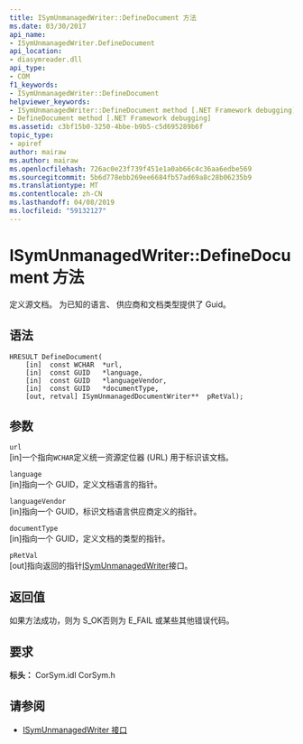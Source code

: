 ```yaml
---
title: ISymUnmanagedWriter::DefineDocument 方法
ms.date: 03/30/2017
api_name:
- ISymUnmanagedWriter.DefineDocument
api_location:
- diasymreader.dll
api_type:
- COM
f1_keywords:
- ISymUnmanagedWriter::DefineDocument
helpviewer_keywords:
- ISymUnmanagedWriter::DefineDocument method [.NET Framework debugging]
- DefineDocument method [.NET Framework debugging]
ms.assetid: c3bf15b0-3250-4bbe-b9b5-c5d695289b6f
topic_type:
- apiref
author: mairaw
ms.author: mairaw
ms.openlocfilehash: 726ac0e23f739f451e1a0ab66c4c36aa6edbe569
ms.sourcegitcommit: 5b6d778ebb269ee6684fb57ad69a8c28b06235b9
ms.translationtype: MT
ms.contentlocale: zh-CN
ms.lasthandoff: 04/08/2019
ms.locfileid: "59132127"
---
```

# <a name="isymunmanagedwriterdefinedocument-method"></a>ISymUnmanagedWriter::DefineDocument 方法
定义源文档。 为已知的语言、 供应商和文档类型提供了 Guid。  
  
## <a name="syntax"></a>语法  
  
```  
HRESULT DefineDocument(  
    [in]  const WCHAR  *url,  
    [in]  const GUID   *language,  
    [in]  const GUID   *languageVendor,  
    [in]  const GUID   *documentType,  
    [out, retval] ISymUnmanagedDocumentWriter**  pRetVal);  
```  
  
## <a name="parameters"></a>参数  
 `url`  
 [in]一个指向`WCHAR`定义统一资源定位器 (URL) 用于标识该文档。  
  
 `language`  
 [in]指向一个 GUID，定义文档语言的指针。  
  
 `languageVendor`  
 [in]指向一个 GUID，标识文档语言供应商定义的指针。  
  
 `documentType`  
 [in]指向一个 GUID，定义文档的类型的指针。  
  
 `pRetVal`  
 [out]指向返回的指针[ISymUnmanagedWriter](../../../../docs/framework/unmanaged-api/diagnostics/isymunmanagedwriter-interface.md)接口。  
  
## <a name="return-value"></a>返回值  
 如果方法成功，则为 S_OK否则为 E_FAIL 或某些其他错误代码。  
  
## <a name="requirements"></a>要求  
 **标头：** CorSym.idl CorSym.h  
  
## <a name="see-also"></a>请参阅

- [ISymUnmanagedWriter 接口](../../../../docs/framework/unmanaged-api/diagnostics/isymunmanagedwriter-interface.md)
